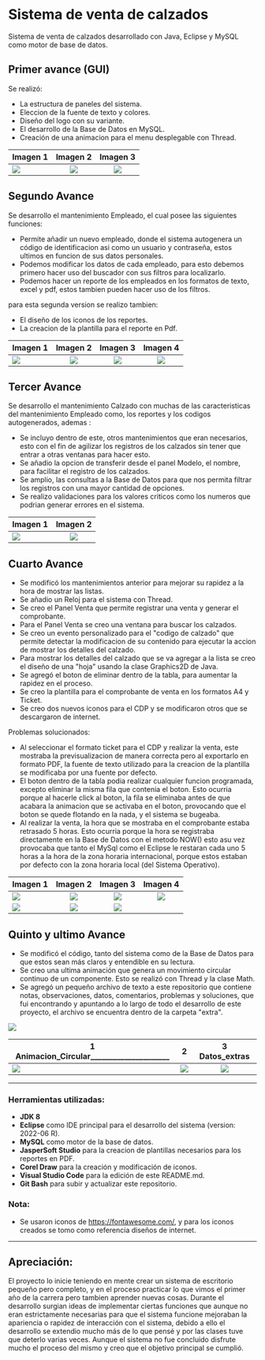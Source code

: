 # Sistema de venta de calzados
Sistema de venta de calzados desarrollado con Java, Eclipse y MySQL como motor de base de datos.

## Primer avance (GUI)
Se realizó:
- La estructura de paneles del sistema.
- Eleccion de la fuente de texto y colores.
- Diseño del logo con su variante.
- El desarrollo de la Base de Datos en MySQL.
- Creación de una animacion para el menu desplegable con Thread.

| Imagen 1 | Imagen 2 | Imagen 3 |
| ------------- |:-------------:| :-----:|
| ![][1st_img_1] | ![][1st_img_2] | ![][1st_img_3] |

## Segundo Avance

Se desarrollo el mantenimiento Empleado, el cual posee las siguientes funciones:
- Permite añadir un nuevo empleado, donde el sistema autogenera un código de identificacion asi como un usuario y contraseña, estos ultimos en funcion de sus datos personales.
- Podemos modificar los datos de cada empleado, para esto debemos primero hacer uso del buscador con sus filtros para localizarlo.
- Podemos hacer un reporte de los empleados en los formatos de texto, excel y pdf, estos tambien pueden hacer uso de los filtros.

para esta segunda version se realizo tambien:
- El diseño de los iconos de los reportes.
- La creacion de la plantilla para el reporte en Pdf.

| Imagen 1 | Imagen 2 | Imagen 3 | Imagen 4 |
| ------------- |:-------------:|:-------------:|:-------------:|
| ![][2nd_img_1] | ![][2nd_img_2] | ![][2nd_img_3] | ![][2nd_img_4] |

## Tercer Avance
Se desarrollo el mantenimiento Calzado con muchas de las caracteristicas del mantenimiento Empleado como, los reportes y los codigos autogenerados, ademas :
- Se incluyo dentro de este, otros mantenimientos que eran necesarios, esto con el fin de agilizar los registros de los calzados sin tener que entrar a otras ventanas para hacer esto.
- Se añadio la opcion de transferir desde el panel Modelo, el nombre, para facilitar el registro de los calzados.
- Se amplio, las consultas a la Base de Datos para que nos permita filtrar los registros con una mayor cantidad de opciones.
- Se realizo validaciones para los valores criticos como los numeros que podrian generar errores en el sistema.

| Imagen 1 | Imagen 2 |
| ------------- |:-------------:|
| ![][3rd_img_1] | ![][3rd_img_2] |


## Cuarto Avance
- Se modificó los mantenimientos anterior para mejorar su rapidez a la hora de mostrar las listas.
- Se añadio un Reloj para el sistema con Thread.
- Se creo el Panel Venta que permite registrar una venta y generar el comprobante.
- Para el Panel Venta se creo una ventana para buscar los calzados.
- Se creo un evento personalizado para el "codigo de calzado" que permite detectar la modificacion de su contenido para ejecutar la accion de mostrar los detalles del calzado.
- Para mostrar los detalles del calzado que se va agregar a la lista se creo el diseño de una "hoja" usando la clase Graphics2D de Java.
- Se agregó el boton de eliminar dentro de la tabla, para aumentar la rapidez en el proceso.
- Se creo la plantilla para el comprobante de venta en los formatos A4 y Ticket.
- Se creo dos nuevos iconos para el CDP y se modificaron otros que se descargaron de internet.

Problemas solucionados:
- Al seleccionar el formato ticket para el CDP y realizar la venta, este mostraba la previsualizacion de manera correcta pero al exportarlo en formato PDF, la fuente de texto utilizado para la creacion de la plantilla se modificaba por una fuente por defecto.
- El boton dentro de la tabla podia realizar cualquier funcion programada, excepto eliminar la misma fila que contenia el boton. Esto ocurria porque al hacerle click al boton, la fila se eliminaba antes de que acabara la animacion que se activaba en el boton, provocando que el boton se quede flotando en la nada, y el sistema se bugeaba.
- Al realizar la venta, la hora que se mostraba en el comprobante estaba retrasado 5 horas. Esto ocurria porque la hora se registraba directamente en la Base de Datos con el metodo NOW() esto asu vez provocaba que tanto el MySql como el Eclipse le restaran cada uno 5 horas a la hora de la zona horaria internacional, porque estos estaban por defecto con la zona horaria local (del Sistema Operativo).

| Imagen 1 | Imagen 2 | Imagen 3 | Imagen 4 |
| ------------- |:-------------:|:-------------:|:-------------:|
| ![][4rd_img_1] | ![][4rd_img_2] | ![][4rd_img_3] | ![][4rd_img_4] |
| ![][4rd_img_5] | ![][4rd_img_6] | ![][4rd_img_7] | |

## Quinto y ultimo Avance
- Se modificó el código, tanto del sistema como de la Base de Datos para que estos sean más claros y entendible en su lectura.
- Se creo una ultima animación que genera un movimiento circular continuo de un componente. Esto se realizó con Thread y la clase Math.
- Se agregó un pequeño archivo de texto a este repositorio que contiene notas, observaciones, datos, comentarios, problemas y soluciones, que fui encontrando y apuntando a lo largo de todo el desarrollo de este proyecto, el archivo se encuentra dentro de la carpeta "extra".


![][Extra_BD_shoesformen]


| 1 Animacion_Circular_____________________ | 2 | 3 Datos_extras |
| ------------- |:-------------:|:-------------:|
| ![][Extra_animacion_circular] | ![][Extra_distribucion_paneles] | ![][Extra_datos] |

---

### Herramientas utilizadas:
- **JDK 8**
- **Eclipse** como IDE principal para el desarrollo del sistema (version: 2022-06 R).
- **MySQL** como motor de la base de datos.
- **JasperSoft Studio** para la creacion de plantillas necesarios para los reportes en PDF.
- **Corel Draw** para la creación y modificación de iconos.
- **Visual Studio Code** para la edición de este README.md.
- **Git Bash** para subir y actualizar este repositorio.


### Nota:
- Se usaron iconos de <https://fontawesome.com/>, y para los iconos creados se tomo como referencia diseños de internet.

---



## Apreciación:
El proyecto lo inicie teniendo en mente crear un sistema de escritorio pequeño pero completo, y en el proceso practicar lo que vimos el primer año de la carrera pero tambien aprender nuevas cosas. Durante el desarrollo surgian ideas de implementar ciertas funciones que aunque no eran estrictamente necesarias para que el sistema funcione mejoraban la apariencia o rapidez de interacción con el sistema, debido a ello el desarrollo se extendio mucho más de lo que pensé y por las clases tuve que deterlo varias veces. Aunque el sistema no fue concluido disfrute mucho el proceso del mismo y creo que el objetivo principal se cumplió.



[1st_img_1]: ./screenshot/version_01_01.png
[1st_img_2]: ./screenshot/version_01_02.png
[1st_img_3]: ./screenshot/version_01_03.png

[2nd_img_1]: ./screenshot/version_02_01.png
[2nd_img_2]: ./screenshot/version_02_02.png
[2nd_img_3]: ./screenshot/version_02_03.png
[2nd_img_4]: ./screenshot/version_02_04.png

[3rd_img_1]: ./screenshot/version_03_01.png
[3rd_img_2]: ./screenshot/version_03_02.png

[4rd_img_1]: ./screenshot/version_04_01.png
[4rd_img_2]: ./screenshot/version_04_02.png
[4rd_img_3]: ./screenshot/version_04_03.png
[4rd_img_4]: ./screenshot/version_04_04.png
[4rd_img_5]: ./screenshot/version_04_05.png
[4rd_img_6]: ./screenshot/version_04_06.png
[4rd_img_7]: ./screenshot/version_04_07.png

[Extra_animacion_circular]: ./screenshot/Extra_animacion_circular.gif
[Extra_datos]: ./screenshot/Extra_datos.png
[Extra_distribucion_paneles]: ./screenshot/Extra_distribucion_paneles.png
[Extra_BD_shoesformen]: ./screenshot/Extra_BD_shoesformen.png